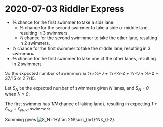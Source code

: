 2020-07-03 Riddler Express
==========================
* ⅖ chance for the first swimmer to take a side lane:
  * ⅔ chance for the second swimmer to take a side or middle lane,
    resulting in 3 swimmers.
  * ⅓ chance for the second swimmmer to take the other lane, resulting
    in 2 swimmers.
* ⅕ chance for the first swimmer to take the middle lane, resulting in 3
  swimmers.
* ⅖ chance for the first swimmer to take one of the other lanes, resulting
  in 2 swimmers.

So the expected number of swimmers is
⅖×⅔×3 + ⅖×⅓×2 + ⅕×3 + ⅖×2 = 37/15 or 2 7/15.

Let _S<sub>N</sub>_ be the expected number of swimmers given _N_ lanes,
and _S<sub>N</sub> = 0_ when _N ≤ 0_.

The first swimmer has _1/N_ chance of taking lane _l_, resulting in expecting
_1 + S<sub>l-2</sub> + S<sub>N-l-1</sub>_ swimmers.

Summing gives ![S_N=1+\frac 2N\sum_{l=1}^NS_{l-2}](2020703x-1.svg).
